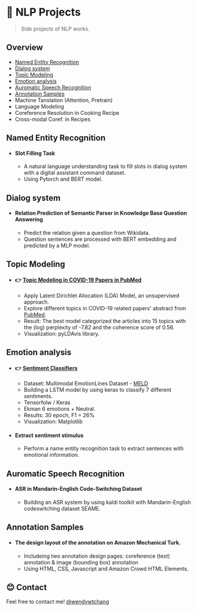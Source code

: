 # :runner: NLP Projects
> Side projects of NLP works.  

## Overview
* [Named Entity Recognition](#named-entity-recognition)
* [Dialog system](#dialog-system)
* [Topic Modeling](#topic-modeling)
* [Emotion analysis](#emotion-analysis)
* [Auromatic Speech Recognition](#auromatic-speech-recognition)
* [Annotation Samples](#annotation-samples)
* Machine Tanslation (Attention, Pretrain)
* Language Modeling
* Coreference Resolution in Cooking Recipe
* Cross-modal Coref. in Recipes

## Named Entity Recognition
* #### Slot Filling Task
  * A natural language understanding task to fill slots in dialog system with a digital assistant command dataset. 
  * Using Pytorch and BERT model.

## Dialog system
* #### Relation Prediction of Semantic Parser in Knowledge Base Question Answering
  * Predict the relation given a question from Wikidata. 
  * Question sentences are processed with BERT embedding and predicted by a MLP model.


## Topic Modeling
* #### :point_right: [Topic Modeling in COVID-19 Papers in PubMed](./topic_modeling/LDA_Covid19.ipynb)
  * Apply Latent Dirichlet Allocation (LDA) Model, an unsupervised approach. 
  * Explore different topics in COVID-19 related papers' abstract from [PubMed](https://pubmed.ncbi.nlm.nih.gov/).
  * Result: The best model categorized the articles into 15 topics with the (log) perplexity of -7.82 and the coherence score of 0.56. 
  * Visualization: pyLDAvis library.

## Emotion analysis
* #### :point_right: [Sentiment Classifiers](./emotion_analysis/Sentiment_Classifier.ipynb) 
  * Dataset: Multimodal EmotionLines Dataset - [MELD](https://affective-meld.github.io/) 
  * Building a LSTM model by using keras to classify 7 different sentiments. 
  * Tensorfolw / Keras
  * Ekman 6 emotions + Neutral.
  * Results: 30 epoch, F1 = 26%
  * Visualization: Matplotlib
* #### Extract sentiment stimulus
  * Perform a name entity recognition task to extract sentences with emotional information.

## Auromatic Speech Recognition
* #### ASR in Mandarin-English Code-Switching Dataset
  * Building an ASR system by using kaldi toolkit with Mandarin-English codeswitching dataset SEAME.

## Annotation Samples
* #### The design layout of the annotation on Amazon Mechanical Turk.
  * Includeing two annotation design pages: coreference (text) annotation & image (bounding box) annotation 
  * Using HTML, CSS, Javascript and Amazon Crowd HTML Elements.

## :blush: Contact
Feel free to contact me! [@wendywtchang](<mailto:wentseng.chang@gmail.com>) 
